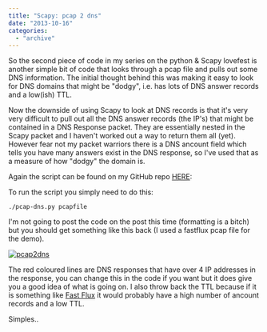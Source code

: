 ```yaml
---
title: "Scapy: pcap 2 dns"
date: "2013-10-16"
categories: 
  - "archive"
---
```


So the second piece of code in my series on the python & Scapy lovefest is another simple bit of code that looks through a pcap file and pulls out some DNS information. The initial thought behind this was making it easy to look for DNS domains that might be "dodgy", i.e. has lots of DNS answer records and a low(ish) TTL.

Now the downside of using Scapy to look at DNS records is that it's very very difficult to pull out all the DNS answer records (the IP's) that might be contained in a DNS Response packet. They are essentially nested in the Scapy packet and I haven't worked out a way to return them all (yet). However fear not my packet warriors there is a DNS ancount field which tells you have many answers exist in the DNS response, so I've used that as a measure of how "dodgy" the domain is.

Again the script can be found on my GitHub repo [HERE](https://github.com/catalyst256/MyJunk):

To run the script you simply need to do this:

`./pcap-dns.py pcapfile`

I'm not going to post the code on the post this time (formatting is a bitch) but you should get something like this back (I used a fastflux pcap file for the demo).

[![pcap2dns](http://theitgeekchronicles.files.wordpress.com/2013/10/pcap2dns.png?w=300)](http://theitgeekchronicles.files.wordpress.com/2013/10/pcap2dns.png)

The red coloured lines are DNS responses that have over 4 IP addresses in the response, you can change this in the code if you want but it does give you a good idea of what is going on. I also throw back the TTL because if it is something like [Fast Flux](http://en.wikipedia.org/wiki/Fast_flux) it would probably have a high number of ancount records and a low TTL.

Simples..
